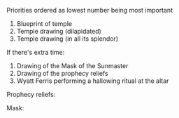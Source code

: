 Priorities ordered as lowest number being most important

1. Blueprint of temple
2. Temple drawing (dilapidated)
3. Temple drawing (in all its splendor)
 
If there's extra time:

1. Drawing of the Mask of the Sunmaster
2. Drawing of the prophecy reliefs
3. Wyatt Ferris performing a hallowing ritual at the altar
 
Prophecy reliefs:
 
Mask: